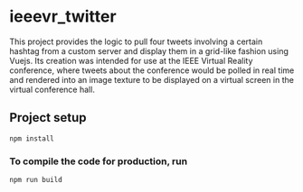 # ieeevr_twitter

This project provides the logic to pull four tweets involving a certain hashtag from a custom server and display them in
a grid-like fashion using Vuejs. Its creation was intended for use at the IEEE Virtual Reality conference, where tweets
about the conference would be polled in real time and rendered into an image texture to be displayed on a virtual screen
in the virtual conference hall. 

## Project setup
```
npm install
```


### To compile the code for production, run
```
npm run build
```